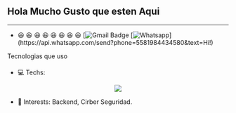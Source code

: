 ## Hola Mucho Gusto que esten Aqui 
----
- :satisfied: :satisfied: :satisfied: :satisfied: :satisfied: :satisfied: :satisfied: :satisfied: 
[![Gmail Badge](https://img.shields.io/badge/-Gmail-c14438?style=flat-square&logo=Gmail&logoColor=white&link=mailto:contato.weltonf@gmail.com)
[![Whatsapp](https://img.shields.io/badge/-Whatsapp-4CA143?style=flat-square&labelColor=4CA143&logo=whatsapp&logoColor=white&link=https://api.whatsapp.com/send?phone=5581984434580&text=Hi!)](https://api.whatsapp.com/send?phone=5581984434580&text=Hi!)


Tecnologias que uso

- :computer: Techs: <img height="20"> 
<p align="center">
  <a href="https://skillicons.dev">
    <img src="https://skillicons.dev/icons?i=git,py,fastapi,bash,js,nodejs" />
  </a>
</p>

- :pushpin: Interests: Backend, Cirber Seguridad.


